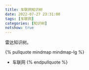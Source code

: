 ```yaml
---
title: 车联网知识树   
date: 2022-07-27 23:31:00  
tags: [车联网]   
categories: [知识树]  
notshow: true  
---
```


雷达知识树。
<!-- more -->

{% pullquote mindmap mindmap-lg %}
- 车联网
{% endpullquote %}
